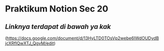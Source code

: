 # Praktikum Notion Sec 20
## _Linknya terdapat di bawah ya kak_

(https://docs.google.com/document/d/13HyLTD0TOsVp2webe6lWdOUDydBjcXRflQwXTJ_QgvM/edit)
